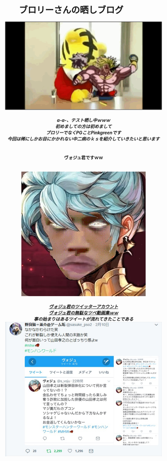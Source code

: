 <!DOCTYPE htmL>
<html lang="ja">
<head>
<body>
<center>
       <h1>
           ブロリーさんの晒しブログ
            </h1>
      <img src="https://github.com/PinkGreen/test1/raw/4fccc69d80b9f26962d070647775a3534329817c/burori-.gif">
      <BR>
<h5>
a-a-、テスト晒し中ｗｗｗ<BR>
初めましての方は初めまして<BR>
ブロリーでなくPGことPinkgreenです<BR>
今回は稀にしかお目にかかれない中二病のｋｓを紹介していきたいと思います<BR>            
       </h5>
       <h4>ヴォジュ君ですｗｗ</h4><BR>
       <img src="https://raw.githubusercontent.com/PinkGreen/test1/master/-v_BavEa_400x400.jpg"><BR>
       <h5>
<a href="https://twitter.com/s_voju">ヴォジュ君のツイッターアカウント</a><BR>
<a href="https://www.youtube.com/channel/UCLs3h1iN1Hf8ZStEG9GKDEQ/videos">ヴォジュ君の無駄なツベ動画集ｗｗ</a><BR>
事の始まりはあるツイートが流れてきたことである<BR>
<img src="https://raw.githubusercontent.com/PinkGreen/test1/master/naiyou.jpg"><BR>   
